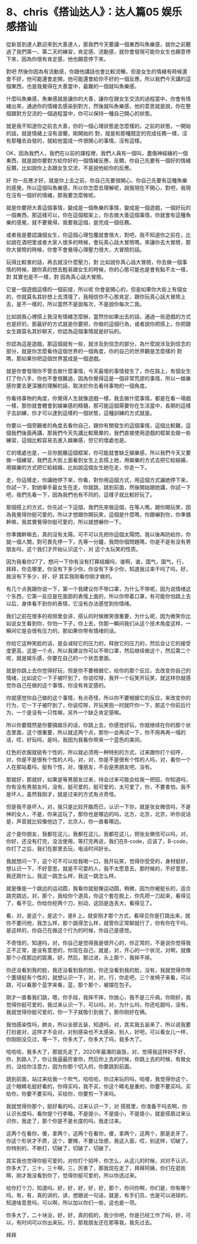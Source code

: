 # 8、chris《搭讪达人》：达人篇05 娱乐感搭讪

從新首到達人歡迎來到大善達人，那我們今天要講一個東西叫魚樂感，就你之前聽過了我們第一、第二天的練習，肯定感、流動感，就你會發現可能你女生也願意停下來，因為你很有肯定感，他也願意停下來。

對吧 然後你因為有流動感，你跟他講話也會比較流暢，但是女生的情緒有時候還會不好，他可能還會走開，他可能還會給你不好的一個反應，所以我們今天講的這個東西，也是我覺得在大善當中，最難的一個就叫魚樂感。

什麼叫魚樂感，魚樂感就是讓你的大善，讓你在跟女生交流的過程當中，你會有情緒出來，通過你的情緒去感染到對方，然後就叫魚樂感，他的意思就是說，你在整個跟對方交流的一個過程當中，你可以保持一種自己開心的狀態。

就是我不知道你之前去大善，你的一個心理狀態是怎麼樣的，之前的狀態，一開始的話，就是情緒上沒有波蘭，剛開始的 對，就是和那種既定的完成任務一樣，沒有那種去自發的，就給他當成一件很開心的事情，沒有這樣。

OK，因為我們人，我們在以前的課程裡，我們人員有一個叫，盡傷神經緣的一個東西，就是說你要對方給你好的一個情緒反應，反饋，你自己先要有一個好的情緒反饋，比如說你上去跟女生交流，不是說他給你的反應。

好 你一反應才好，就是你上去之前，你自己先要很開心，你自己先要有這種魚樂的感覺，所以這個叫魚樂感，所以你怎麼去理解呢，說我現在不開心，對吧，我現在沒有一個好的情緒，那我要怎麼做呢。

就是你要把大善這個事情，變成是一個魚樂的事情，變成是一個遊戲，一個好玩的一個東西，那這樣可以，你在這個框架上，你去做大善這個事情，你就會有這種魚樂的感覺，就不要覺得，我要我這個，是完成一個任務。

或者我是要認識個女生，你這個心理包覆就會很大，對吧，我不知道你之前在，比如說在酒吧里或者大家人很多的時候，會玩真心話大冒險嗎，來讓你去大冒險，那你大冒險的時候，你會不會覺得心理壓力很大，大冒險的話。

玩得比較害的話，再去就沒什麼壓力，對 比如說你真心話大冒險，你去做一個事情的時候，跟你真的想去輕易跟女生的時候，你的心態可能也是會有點不太一樣，對 其實也是不一樣，對 因為真心話大冒險。

它是一個遊戲這樣的一個前提，所以呢 你會是開心的，但是如果你大街上有個女的，你就莫名其妙想上去清壇了，我相信你不心態肯定，跟你玩真心話大冒險上去，是不一樣的，所以當然不是說每次，不是說你每次二我。

比如說我心裡搭上我沒有情緒怎麼辦，當然你如果出去的話，通過一些遊戲的方式也是好的，那最好的方式就是你要把，你做的這個行為，或者說你把搭上，你把跟女生跟莫名其妙聊天，你認為這個事情就是好玩的。

你認為這是遊戲，那這個就有一些，就涉及到信念的部分，為什麼說涉及到信念的部分，就是你怎麼看待這個世界的一個角度，你的自己的世界觀是怎麼樣的 對嗎，那如果你把這個世界當成是一個遊戲。

就是你會發現你不管去做什麼事情，今天最壞的事情發生了，你在路上，有個女生打了你八手，你也不會很難過，因為你覺得這是一個非常荒謬的事情，所以一娛樂感你要去更深層的理解的話，取決於你去看待事物的一個角度。

你看待事物的角度，你覺得人生就像遊戲一樣，我去做什麼事情，都是在看一場戲一樣，那你就會體會到娛樂感的精髓，那可能這個需要你在生活當中，長期的這樣子去訓練，你才可以達到這樣的一個狀態，這種訓練的方式就是。

你要以一個旁觀者的角度去看你自己，跟你有關發生的這個事情，這個比較難，這個我們後面再講，那我們今天先講比較簡單的，我們直接使用遊戲的框架去做一些練習，這個比較容易去進入娛樂感，但它的壞處也是。

它的壞處也是，一旦你脫離這個框架，你可能就會缺乏娛樂感，所以我們今天又要做一個練習，我們去大街上面看到女生上去搭上她，用娛樂的方式去把它給結婚，用娛樂的方式把它給結婚，比如說這個女生她在走，你走一下。

走，你這樣走，你讓她停下來，你看，對你用這個方式，用這個方式讓她停下來，你試一下，對她舉手最女生在走，你就跳，跳到前面，然後開始跟她講，你試一下吧，我們先看一下，因為我們也有不同的，這樣子就比較好玩了。

那個搭上的方式，你先試一下這個，我們先來做這個，在等人嗎，跟你開玩笑，因為我覺得你挺可愛的，所以才想跟你開玩笑，這個是什麼嗎，你跟嚇到你，你準備幹嘛，我其實覺得你挺可愛的，所以就想嚇你一下。

你準備幹嘛去，真的沒有太陽，可不可以先把你這個太陽閃，我以後再防給你，你就一個人關，對可畏先停一下，先等一分鐘，我問你個問題嗎，你是不是有没有男朋友吗，这个我们才开始认识这个，对 这个太玩笑的性质。

因为我看你27了，想问一下你有没有打算结婚吗，谁啊，谁，国气，国气，行，拜拜，你去哪里，你没有下多少你，你没有下多少你，知道我过来干吗了吗，好，我没有下多少，好，好 其实我刚看你刚才做的。

有几个点我跟你说一下，第一个我建议你不带口罩，为什么不带呢，因为说情绪这个东西，它第一反应是在面部的表情上面的，所以你带着口罩，有可能你怕跳上去以后，身体看不到你的表情，它没有办法感觉到你情绪。

我们之前在很多的视频里会讲，搭认的时候微笑很重要，为什么呢，因为微笑你比如说女生看到你，你怕一下子，你上去，你那一瞬间我们从这个技术角度这样，一瞬间它是会很有压力的，那如果你带有情绪的话。

你给它这种笑脸的话，是会减轻它的压力的，释放它的压力的，然后会让它的接受度更高，这是一个点，所以我建议你可以不带口罩，然后继续做这个，然后第二个呢，就是娱乐感，你要在自己的一个状态里面。

就是你跳上去你觉得好玩，但是你不要根据它，给你的那个反应，去改变你自己的情绪，比如说它一下子被吓到了，你说哎呀，我开一个玩笑开玩笑，就这样你就感觉你自己在做的这个事情，你没有肯定感的。

你就感觉你自己做的这个事情，有点奇怪，所以你不要根据它的反应，来改变你的行为，它一下子被吓到了，你说哎呀，开玩笑抱一时就吓你一下，那这个你前后行为，一个是没有一只性嘛，另外一个缺乏肯定感嘛。

所以你要既然是你要搞娱乐的话，你跳上去，你感觉好玩，你就继续在你的那个状态里面，这个很重要，所以就这两个点，那你一会再试一下，你不用再再一塌的话，哎，好玩吗，是吗，我因为我看你带来一个蓝色的美同。

红色的衣服就挺有个性的，所以就必须用一种特别的方式，过来跟你打个招呼，对，你是不是很有个性的人吗，对，对，你是不是很有个性的人吗，对，看你一个人在那站着吗，挺有个性，对，懂朋友，不会是男朋友吧，没有。

那就好，那就好，如果是等男朋友过来，待会过来可能会给我一把招，你知道吗，你有没有男朋友吗，没有，挺可爱的，挺可爱的，太可爱了，你，不要害怕，我不是坏人，虽然我刚才，就是过来的方式有点奇怪。

但是我不是坏人，对，我只是比较开脑而已，认识一下你，就是张女微信吗，不是神的女人，不是，你来这玩了，那你也是哪边的吗，北方，北京，北京，听你说话是，声音就比较像他边了，北京人，你一直看哪边。

这个是你朋友，我都在这儿，我都在这儿，我都在这儿，把张女微信可以吗，对，你好，还没有打完，没法使用，等打完再说，我们在B-code，应该了，B-code，你打了之后，我们在那里去玩，电话时间好长。

我就想问一下，这个可不可以给我喝一口，我开玩笑，觉得你受受的，身材挺好，想认识一下，不好意思，就是不可耍的人，我不太愿意去，那时候的，不好意思，我还跳什么，我这一跳怎么样，我这一跳怎么样。

就是像是一个跳远的运动圆，我看你就挺像运动圆，稍微，因为你被挺长的，适合跳完跳远，对，那个，我给你个道具，你这个套在脱上，你先把一刀起来，看得见了，看不见，你给你挖两个刀，别动，这回是连丢大，看得见了。

看，对，是这个，是这个，是8 上，就安刚才那个方式，看得见你是打跳出来，就你不要问他，我怎么样，那个跳得怎么样，就管你正常聊就行了，你有你在干吗，是这样的，你自己在做这个行为的时候，你自己是感觉。

不奇怪的，知道吗，对，你自己是觉得我是很开心的，你正常的，不是说你觉得我正不正常，是没有意思的，你现在自己，就是，对，开心的一个状况，对啊，就像那个小孩那边的距离，好，然后，那过进，头上那个，我摔不摔。

你还没看到我的脸，我还没看到我的脸，你还没看到我的脸，没有，我就觉得你带个墨镜挺有个性的，就想认识一下，对，对，行，你走吧，三个发椅子来看，可以跳，可以看那个蓝字来看，蓝，那个那个，被摆在包子。

刚才一直看我们跳，嗯，你手段，我摔不摔，你放心，我不是三斤病，你刚好，我觉得你挺可爱的，我过来认识一下，可以吗，对，为什么吗，你还吃甜吗，没有，我就觉得你挺可爱的，你一下子就吸引到我了，那你刚好在俩。

我怕感染性吗，肺炎，所以全部五装，知道吗，对，其实我五装来了，所以说我要打扮是对，这样才不会对，对别感染也不太感染，别人，好吧，可以看女儿一样，你刚刚没见过，等一下，你多大了，你多大了吗，我多大了。

哈哈哈，我多大了，那就先走了，2020年最潮的装饭，对，觉得我这样好不好，你，到路人了，你让我逼最厉害你，然后你上去的时候，你跳上去的时候，有做女的，没给你注意力，因为你那个切入的，你要跳到前面。

跳到前面，站过来给我一个吹气，哈哈哈，你过来玩的吗，哈喽，我觉得你这个，这个眼睛毛挺好看的，你得买吗，我不买，你这个睛毛是重的，你要不要买吗，买给你，你要不要买吗，买给你，你要剪一下来吗。

我就觉得你那个，挺好看的吗，过来认识一下，对 搭扇里，你准备干吗去啊，你认识长度吗，看你提个行李箱，不是提小，不是提小，不是提小，就是搭扇过来认识你，我走了，那个你是不是长度的吗，我走过来。

这两个在看你，傻，拿两个，这两个在看你，傻，拿两个，这两个，那是走牙了，你这个形状才不质，这个，要摊，不要让饴惑，我这入面，哎，别这样，切破了，你特别的，不断打，切破了，切破了，切破了。

其实我也觉得你挺可爱的，对你打个招呼，你怎么，从这儿的时候，对对不认识，你多大了，三十，三十啊，三，厉害了，那我现在走了，拜拜阿姨，你们在逛街啊，刚才我没看到你了，觉得你挺可爱的，所以你选过来。

给你打个刀，知道吗，好，好，好，好，好，那个，你问你啊，你们是，你有哪个吗，有，有，真的讲的，讲，想跟说一句话，就是，有手们员，也是可以进球的，知道啥意思吗，可以啊，所以加以你们一些，这也是一项。

你多大了，二十块没，好，好，真的假的，我少你吧，你是已经工作了吗，好，可以，有时间可以你出来玩，行，那我朋友还在那等我，我先过去。

拜拜